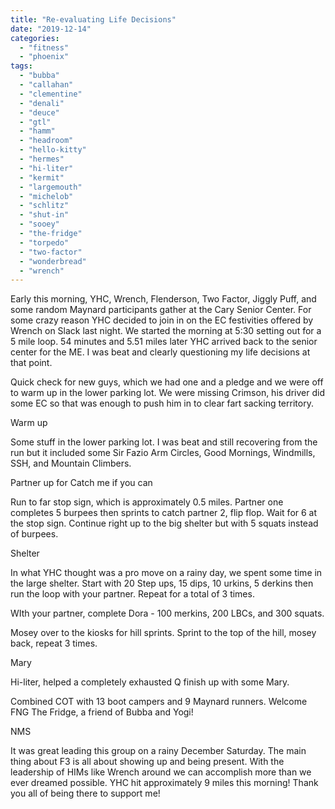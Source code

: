 ```yaml
---
title: "Re-evaluating Life Decisions"
date: "2019-12-14"
categories: 
  - "fitness"
  - "phoenix"
tags: 
  - "bubba"
  - "callahan"
  - "clementine"
  - "denali"
  - "deuce"
  - "gtl"
  - "hamm"
  - "headroom"
  - "hello-kitty"
  - "hermes"
  - "hi-liter"
  - "kermit"
  - "largemouth"
  - "michelob"
  - "schlitz"
  - "shut-in"
  - "sooey"
  - "the-fridge"
  - "torpedo"
  - "two-factor"
  - "wonderbread"
  - "wrench"
---
```


Early this morning, YHC, Wrench, Flenderson, Two Factor, Jiggly Puff, and some random Maynard participants gather at the Cary Senior Center. For some crazy reason YHC decided to join in on the EC festivities offered by Wrench on Slack last night. We started the morning at 5:30 setting out for a 5 mile loop. 54 minutes and 5.51 miles later YHC arrived back to the senior center for the ME. I was beat and clearly questioning my life decisions at that point.

Quick check for new guys, which we had one and a pledge and we were off to warm up in the lower parking lot. We were missing Crimson, his driver did some EC so that was enough to push him in to clear fart sacking territory.

Warm up

Some stuff in the lower parking lot. I was beat and still recovering from the run but it included some Sir Fazio Arm Circles, Good Mornings, Windmills, SSH, and Mountain Climbers.

Partner up for Catch me if you can 

Run to far stop sign, which is approximately 0.5 miles. Partner one completes 5 burpees then sprints to catch partner 2, flip flop. Wait for 6 at the stop sign. Continue right up to the big shelter but with 5 squats instead of burpees.

Shelter 

In what YHC thought was a pro move on a rainy day, we spent some time in the large shelter. Start with 20 Step ups, 15 dips, 10 urkins, 5 derkins then run the loop with your partner. Repeat for a total of 3 times.

WIth your partner, complete Dora - 100 merkins, 200 LBCs, and 300 squats.

Mosey over to the kiosks for hill sprints. Sprint to the top of the hill, mosey back, repeat 3 times.

Mary

Hi-liter, helped a completely exhausted Q finish up with some Mary.

Combined COT with 13 boot campers and 9 Maynard runners. Welcome FNG The Fridge, a friend of Bubba and Yogi!

NMS

It was great leading this group on a rainy December Saturday. The main thing about F3 is all about showing up and being present. With the leadership of HIMs like Wrench around we can accomplish more than we ever dreamed possible. YHC hit approximately 9 miles this morning! Thank you all of being there to support me!

